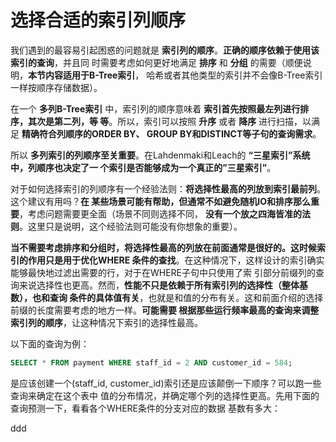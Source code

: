 选择合适的索引列顺序
================================================================================
我们遇到的最容易引起困惑的问题就是 **索引列的顺序**。**正确的顺序依赖于使用该索引的查询**，并且同
时需要考虑如何更好地满足 **排序** 和 **分组** 的需要（顺便说明，**本节内容适用于B-Tree索引**，
哈希或者其他类型的索引并不会像B-Tree索引一样按顺序存储数据）。

在一个 **多列B-Tree索引** 中，索引列的顺序意味着 **索引首先按照最左列进行排序，其次是第二列，等
等**。所以，索引可以按照 **升序** 或者 **降序** 进行扫描，以满足 **精确符合列顺序的ORDER BY、
GROUP BY和DISTINCT等子句的查询需求**。

所以 **多列索引的列顺序至关重要**。在Lahdenmaki和Leach的 **“三星索引”系统中，列顺序也决定了一
个索引是否能够成为一个真正的”三星索引”**。

对于如何选择索引的列顺序有一个经验法则：**将选择性最高的列放到索引最前列**。这个建议有用吗？**在
某些场景可能有帮助，但通常不如避免随机IO和排序那么重要**，考虑问题需要更全面（场景不同则选择不同，
**没有一个放之四海皆准的法则**。这里只是说明，这个经验法则可能没有你想象的重要）。

**当不需要考虑排序和分组时，将选择性最高的列放在前面通常是很好的。这时候索引的作用只是用于优化WHERE
条件的查找**。在这种情况下，这样设计的索引确实能够最快地过滤出需要的行，对于在WHERE子句中只使用了索
引部分前缀列的查询来说选择性也更高。然而，**性能不只是依赖于所有索引列的选择性（整体基数），也和查询
条件的具体值有关**，也就是和值的分布有关。这和前面介绍的选择前缀的长度需要考虑的地方一样。**可能需要
根据那些运行频率最高的查询来调整索引列的顺序**，让这种情况下索引的选择性最高。

以下面的查询为例：
```sql
SELECT * FROM payment WHERE staff_id = 2 AND customer_id = 584;
```
是应该创建一个(staff_id, customer_id)索引还是应该颠倒一下顺序？可以跑一些查询来确定在这个表中
值的分布情况，并确定哪个列的选择性更高。先用下面的查询预测一下，看看各个WHERE条件的分支对应的数据
基数有多大：







































ddd
